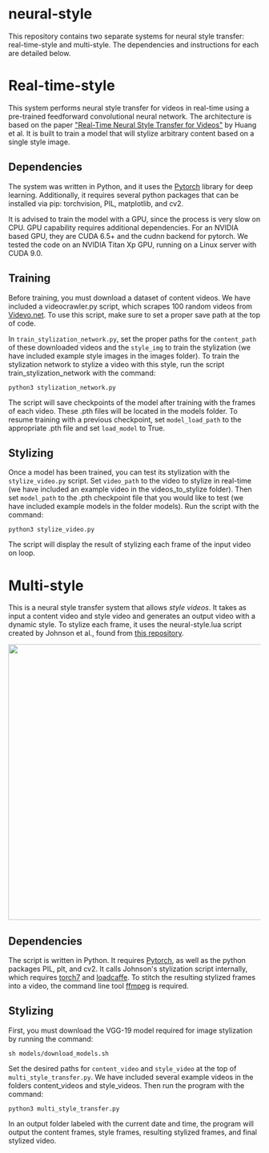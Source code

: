 # neural-style

This repository contains two separate systems for neural style transfer: real-time-style and multi-style. The dependencies and instructions for each are detailed below.

# Real-time-style
This system performs neural style transfer for videos in real-time using a pre-trained feedforward convolutional neural network. The architecture is based on the paper ["Real-Time Neural Style Transfer for Videos"](http://openaccess.thecvf.com/content_cvpr_2017/papers/Huang_Real-Time_Neural_Style_CVPR_2017_paper.pdf) by Huang et al. It is built to train a model that will stylize arbitrary content based on a single style image.

## Dependencies
The system was written in Python, and it uses the  [Pytorch](https://pytorch.org/) library for deep learning. Additionally, it requires several python packages that can be installed via pip: torchvision, PIL, matplotlib, and cv2.

It is advised to train the model with a GPU, since the process is very slow on CPU. GPU capability requires additional dependencies. For an NVIDIA based GPU, they are CUDA 6.5+ and the cudnn backend for pytorch. We tested the code on an NVIDIA Titan Xp GPU, running on a Linux server with CUDA 9.0.

## Training
Before training, you must download a dataset of content videos. We have included a videocrawler.py script, which scrapes 100 random videos from [Videvo.net](https://www.videvo.net/). To use this script, make sure to set a proper save path at the top of code.

In `train_stylization_network.py`, set the proper paths for the `content_path` of these downloaded videos and the `style_img` to train the stylization (we have included example style images in the images folder). To train the stylization network to stylize a video with this style, run the script train_stylization_network with the command:
```
python3 stylization_network.py
```
The script will save checkpoints of the model after training with the frames of each video. These .pth files will be located in the models folder. To resume training with a previous checkpoint, set `model_load_path` to the appropriate .pth file and set `load_model` to True.

## Stylizing
Once a model has been trained, you can test its stylization with the `stylize_video.py` script. Set `video_path` to the video to stylize in real-time (we have included an example video in the videos_to_stylize folder). Then set `model_path` to the .pth checkpoint file that you would like to test (we have included example models in the folder models). Run the script with the command:
```
python3 stylize_video.py
```
The script will display the result of stylizing each frame of the input video on loop.

# Multi-style
This is a neural style transfer system that allows _style videos_. It takes as input a content video and style video and generates an output video with a dynamic style. To stylize each frame, it uses the neural-style.lua script created by Johnson et al., found from [this repository](https://github.com/jcjohnson/neural-style).

<img src="multi-style/example_outputs/lionloop.gif" width="550">

## Dependencies
The script is written in Python. It requires [Pytorch](https://pytorch.org/), as well as the python packages PIL, plt, and cv2. It calls Johnson's stylization script internally, which requires [torch7](https://github.com/torch/torch7) and [loadcaffe](https://github.com/szagoruyko/loadcaffe).
To stitch the resulting stylized frames into a video, the command line tool [ffmpeg](https://www.ffmpeg.org/) is required.

## Stylizing
First, you must download the VGG-19 model required for image stylization by running the command:
```
sh models/download_models.sh
```
Set the desired paths for `content_video` and `style_video` at the top of `multi_style_transfer.py`. We have included several example videos in the folders content_videos and style_videos. Then run the program with the command:
```
python3 multi_style_transfer.py
```
In an output folder labeled with the current date and time, the program will output the content frames, style frames, resulting stylized frames, and final stylized video.
